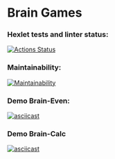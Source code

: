 # Brain Games

### Hexlet tests and linter status:

[![Actions Status](https://github.com/MrAleos/frontend-project-44/actions/workflows/hexlet-check.yml/badge.svg)](https://github.com/MrAleos/frontend-project-44/actions)

### Maintainability:

[![Maintainability](https://api.codeclimate.com/v1/badges/cfbd53076169dd9dcba2/maintainability)](https://codeclimate.com/github/MrAleos/frontend-project-44/maintainability)

### Demo Brain-Even:

[![asciicast](https://asciinema.org/a/695505.svg)](https://asciinema.org/a/695505)

### Demo Brain-Calc

[![asciicast](https://asciinema.org/a/7rcc4woPtrSeJZTaYR6N6jAOC.svg)](https://asciinema.org/a/7rcc4woPtrSeJZTaYR6N6jAOC)
